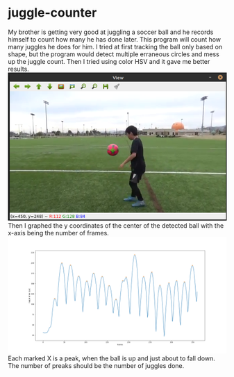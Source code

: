 # juggle-counter
My brother is getting very good at juggling a soccer ball and he records himself to count how many he has done later. This program will count how many juggles he does for him.
I tried at first tracking the ball only based on shape, but the program would detect multiple erraneous circles and mess up the juggle count.
Then I tried using color HSV and it gave me better results.
![Tracking the ball](Resources/juggling.png)
Then I graphed the y coordinates of the center of the detected ball with the x-axis being the number of frames.
![Graph](Resources/juggle_graph.png)
Each marked X is a peak, when the ball is up and just about to fall down. The number of preaks should be the number of juggles done.

